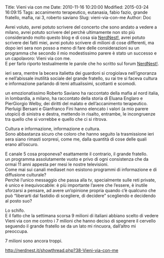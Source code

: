 Title: Vieni via con me
Date: 2010-11-16 10:20:00
Modified: 2015-03-24 16:09:15
Tags: accanimento terapeutico, eutanasia, fabio fazio, grande fratello, mafia, rai 3, roberto saviano
Slug: vieni-via-con-me
Author: Doc

Avrei voluto, avrei potuto scrivere del concerto che sono andato a
vedere a milano, avrei potuto scrivere del perchè ultimamente non sto
più considerando molto questo blog e di cosa sia
[NerdNest!](http://nerdnest.it), avrei potuto scrivere dei fatti miei,
avrei potuto scrivere di milioni di cose differenti, ma dopo ieri sera
non posso a meno di fare delle considerazioni su un programma che
secondo il mio modestissimo parere è stato un successo e un capolavoro:
Vieni via con me.  
E per farlo riporto testualmente le parole che ho scritto sul forum
[NerdNest!](http://nerdnest.it).

ieri sera, mentre la becera italietta dei guardoni si crogiolava
nell’ignoranza e nell’abissale inutilità sociale del grande fratello, su
rai tre si faceva cultura e informazione parlando di temi attualissimi,
scottanti e scomodi.

un emozionatissimo Roberto Saviano ha raccontato della mafia al nord
italia, in lombardia, a milano, ha raccontato della storia di Eluana
Englaro e PierGiorgio Welby, dei diritti del malato e dell’accanimento
terapeutico.  
Pierluigi Bersani e Gianfranco Fini hanno elencato i valori (a mio
parere utopici) di sinistra e destra, mettendo in risalto, entrambe, le
incongruenze tra quello che si vorrebbe e quello che ci si ritrova.

Cultura e informazione, informazione e cultura.  
Sono abbastanza sicuro che coloro che hanno seguito la trasmissione ieri
sera siano rimasti sorpresi, come me, dalla quantità di cose delle quali
erano all’oscuro.

E canale 5 cosa proponeva? esattamente il contrario, il grande
fratello.  
un programma assolutamente vuoto e privo di ogni consistenza che da
ormai 11 anni appesta per mesi le nostre televisioni.  
Come mai sui canali mediaset non esistono programmi di informazione e di
diffusione culturale?  
Perchè l’unico messaggio che passa alla tv, specialmente sulle reti
private, è unico e inequivocabile: è più importante l’avere che
l’essere, è inutile sforzarsi a pensare, ad avere un’opinione propria
quando c’è qualcuno che può “liberarti dal fastidio di scegliere, di
decidere” scegliendo e decidendo al posto suo?

Lo schifo.  
E il fatto che la settimana scorsa 9 milioni di italiani abbiano scelto
di vedere Vieni via con me contro i 7 milioni che hanno deciso di
spegnere il cervello seguendo il grande fratello se da un lato mi
rincuora, dall’altro mi preoccupa.

7 milioni sono ancora troppi.

[](http://nerdnest.it/showthread.php?38-Vieni-via-con-me)<http://nerdnest.it/showthread.php?38-Vieni-via-con-me></a>
